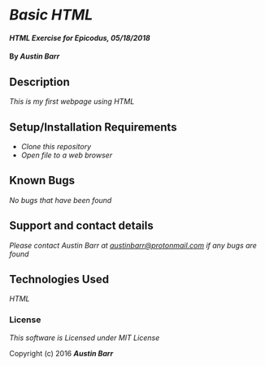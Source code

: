 # _Basic HTML_ #

#### _HTML Exercise for Epicodus, 05/18/2018_

#### By _**Austin Barr**_

## Description

_This is my first webpage using HTML_

## Setup/Installation Requirements

* _Clone this repository_
* _Open file to a web browser_


## Known Bugs

_No bugs that have been found_

## Support and contact details

_Please contact Austin Barr at austinbarr@protonmail.com if any bugs are found_

## Technologies Used

_HTML_

### License

*This software is Licensed under MIT License*

Copyright (c) 2016 **_Austin Barr_**

